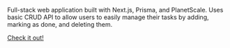Full-stack web application built with Next.js, Prisma, and PlanetScale. Uses basic CRUD API to allow users to easily manage their tasks by adding, marking as done, and deleting them.

[Check it out!](https://todos.kathiehuang.com/)